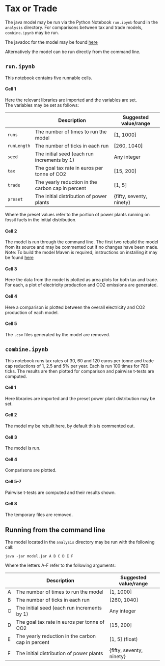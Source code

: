 # Tax or Trade

The java model may be run via the Python Notebook ```run.ipynb``` found in the ```analysis``` directory. For comparisons between tax and trade models, ```combine.ipynb``` may be run.

The javadoc for the model may be found [here]()

Alternatively the model can be run directly from the command line.

## ```run.ipynb```

This notebook contains five runnable cells.  

#### Cell 1

Here the relevant libraries are imported and the variables are set.  
The variables may be set as follows:

|                 | Description                                       | Suggested value/range    |   
|-----------------|---------------------------------------------------|--------------------------|
| ```runs```      | The number of times to run the model              | [1, 1000]                |   
| ```runLength``` | The number of ticks in each run                   | [260, 1040]              |   
| ```seed```      | The initial seed (each run increments by 1)       | Any integer              |   
| ```tax```       | The goal tax rate in euros per tonne of CO2       | [15, 200]                |   
| ```trade```     | The yearly reduction in the carbon cap in percent | [1, 5]                   |   
| ```preset```    | The initial distribution of power plants          | {fifty, seventy, ninety} |

Where the preset values refer to the portion of power plants running on fossil fuels in the initial distribution.


#### Cell 2

The model is run through the command line. The first two rebuild the model from its source and may be commented out if no changes have been made.  
Note: To build the model Maven is required, instructions on installing it may be found [here](https://maven.apache.org/install.html)

#### Cell 3

Here the data from the model is plotted as area plots for both tax and trade. For each, a plot of electricity production and CO2 emissions are generated.

#### Cell 4

Here a comparison is plotted between the overall electricity and CO2 production of each model.

#### Cell 5

The ```.csv``` files generated by the model are removed. 


## ```combine.ipynb```

This notebook runs tax rates of 30, 60 and 120 euros per tonne and trade cap reductions of 1, 2.5 and 5% per year. Each is run 100 times for 780 ticks. The results are then plotted for comparison and pairwise t-tests are computed.

#### Cell 1

Here libraries are imported and the preset power plant distribution may be set.

#### Cell 2

The model my be rebuilt here, by default this is commented out.

#### Cell 3

The model is run.

#### Cell 4

Comparisons are plotted.

#### Cell 5-7

Pairwise t-tests are computed and their results shown.

#### Cell 8

The temporary files are removed.


## Running from the command line

The model located in the ```analysis``` directory may be run with the following call:

```java -jar model.jar A B C D E F```

Where the letters A-F refer to the following arguments:

|                 | Description                                       | Suggested value/range    |   
|-----------------|---------------------------------------------------|--------------------------|
| A      | The number of times to run the model              | [1, 1000]                |   
| B | The number of ticks in each run                   | [260, 1040]              |   
| C      | The initial seed (each run increments by 1)       | Any integer              |   
| D       | The goal tax rate in euros per tonne of CO2       | [15, 200]                |   
| E     | The yearly reduction in the carbon cap in percent | [1, 5] (float)                  |   
| F    | The initial distribution of power plants          | {fifty, seventy, ninety} |
